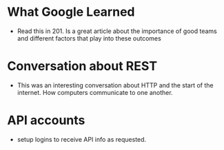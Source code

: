 # What Google Learned
- Read this in 201. Is a great article about the importance of good teams and different factors that play into these outcomes

# Conversation about REST
- This was an interesting conversation about HTTP and the start of the internet. How computers communicate to one another. 

# API accounts
- setup logins to receive API info as requested.